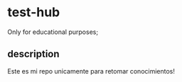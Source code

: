 # test-hub
Only for educational purposes;

## description
Este es mi repo unicamente para retomar conocimientos!

